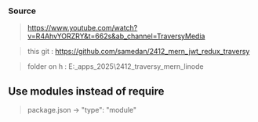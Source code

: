 ### Source

> https://www.youtube.com/watch?v=R4AhvYORZRY&t=662s&ab_channel=TraversyMedia

> this git : https://github.com/samedan/2412_mern_jwt_redux_traversy

> folder on h : E:\_apps_2025\2412_traversy_mern_linode

## Use modules instead of require

> package.json -> "type": "module"
